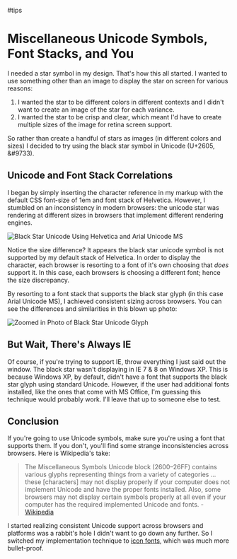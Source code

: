 #tips

# Miscellaneous Unicode Symbols, Font Stacks, and You

I needed a star symbol in my design. That's how this all started. I wanted to use something other than an image to display the star on screen for various reasons:

1. I wanted the star to be different colors in different contexts and I didn't want to create an image of the star for each variance.
2. I wanted the star to be crisp and clear, which meant I'd have to create multiple sizes of the image for retina screen support.

So rather than create a handful of stars as images (in different colors and sizes) I decided to try using the black star symbol in Unicode (U+2605, &amp;#9733).

## Unicode and Font Stack Correlations
I began by simply inserting the character reference in my markup with the default CSS font-size of 1em and font stack of Helvetica. However, I stumbled on an inconsistency in modern browsers: the unicode star was rendering at different sizes in browsers that implement different rendering engines.

![Black Star Unicode Using Helvetica and Arial Unicode MS](https://cdn.jim-nielsen.com/blog/2013/black-star-unicode-arial-helvetica.png)

Notice the size difference? It appears the black star unicode symbol is not supported by my default stack of Helvetica. In order to display the character, each browser is resorting to a font of it's own choosing that *does* support it. In this case, each browsers is choosing a different font; hence the size discrepancy.

By resorting to a font stack that supports the black star glyph (in this case Arial Unicode MS), I achieved consistent sizing across browsers. You can see the differences and similarities in this blown up photo:

![Zoomed in Photo of Black Star Unicode Glyph](https://cdn.jim-nielsen.com/blog/2013/black-star-unicode-arial-helvetica-zoomed.png)

## But Wait, There's Always IE
Of course, if you're trying to support IE, throw everything I just said out the window. The black star wasn't displaying in IE 7 & 8 on Windows XP. This is because Windows XP, by default, didn't have a font that supports the black star glyph using standard Unicode. However, if the user had additional fonts installed, like the ones that come with MS Office, I'm guessing this technique would probably work. I'll leave that up to someone else to test.

## Conclusion

If you're going to use Unicode symbols, make sure you're using a font that supports them. If you don't, you'll find some strange inconsistencies across browsers. Here is Wikipedia's take:

> The Miscellaneous Symbols Unicode block (2600–26FF) contains various glyphs representing things from a variety of categories …  these [characters] may not display properly if your computer does not implement Unicode and have the proper fonts installed. Also, some browsers may not display certain symbols properly at all even if your computer has the required implemented Unicode and fonts. - [Wikipedia](http://en.wikipedia.org/wiki/Miscellaneous_Symbols)

I started realizing consistent Unicode support across browsers and platforms was a rabbit's hole I didn't want to go down any further. So I switched my implementation technique to [icon fonts](http://css-tricks.com/examples/IconFont/), which was much more bullet-proof.


